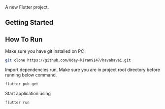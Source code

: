 
A new Flutter project.

## Getting Started

## How To Run
Make sure you have git installed on PC

```bash
git clone https://github.com/Uday-kiran9147/havahavai.git
```
Import dependencies run, Make sure you are in project root directory before running below command.
```bash 
flutter pub get
```
Start application using 
```bash 
flutter run

